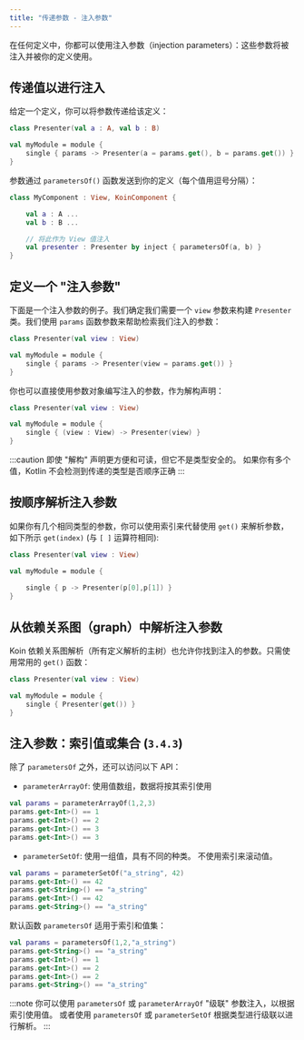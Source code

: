 ```yaml
---
title: "传递参数 - 注入参数"
---
```

在任何定义中，你都可以使用注入参数（injection parameters）：这些参数将被注入并被你的定义使用。

## 传递值以进行注入

给定一个定义，你可以将参数传递给该定义：

```kotlin
class Presenter(val a : A, val b : B)

val myModule = module {
    single { params -> Presenter(a = params.get(), b = params.get()) }
}
```

参数通过 `parametersOf()` 函数发送到你的定义（每个值用逗号分隔）：

```kotlin
class MyComponent : View, KoinComponent {

    val a : A ...
    val b : B ... 

    // 将此作为 View 值注入
    val presenter : Presenter by inject { parametersOf(a, b) }
}
```

## 定义一个 "注入参数"

下面是一个注入参数的例子。我们确定我们需要一个 `view` 参数来构建 `Presenter` 类。我们使用 `params` 函数参数来帮助检索我们注入的参数：

```kotlin
class Presenter(val view : View)

val myModule = module {
    single { params -> Presenter(view = params.get()) }
}
```

你也可以直接使用参数对象编写注入的参数，作为解构声明：

```kotlin
class Presenter(val view : View)

val myModule = module {
    single { (view : View) -> Presenter(view) }
}
```

:::caution
即使 "解构" 声明更方便和可读，但它不是类型安全的。 如果你有多个值，Kotlin 不会检测到传递的类型是否顺序正确
:::

## 按顺序解析注入参数

如果你有几个相同类型的参数，你可以使用索引来代替使用 `get()` 来解析参数，如下所示 `get(index)` (与 `[ ]` 运算符相同):

```kotlin
class Presenter(val view : View)

val myModule = module {
    
    single { p -> Presenter(p[0],p[1]) }
}
```

## 从依赖关系图（graph）中解析注入参数

Koin 依赖关系图解析（所有定义解析的主树）也允许你找到注入的参数。只需使用常用的 `get()` 函数：

```kotlin
class Presenter(val view : View)

val myModule = module {
    single { Presenter(get()) }
}
```

## 注入参数：索引值或集合 (`3.4.3`)

除了 `parametersOf` 之外，还可以访问以下 API：

- `parameterArrayOf`: 使用值数组，数据将按其索引使用

```kotlin
val params = parameterArrayOf(1,2,3)
params.get<Int>() == 1
params.get<Int>() == 2
params.get<Int>() == 3
params.get<Int>() == 3
```

- `parameterSetOf`: 使用一组值，具有不同的种类。 不使用索引来滚动值。

```kotlin
val params = parameterSetOf("a_string", 42)
params.get<Int>() == 42
params.get<String>() == "a_string"
params.get<Int>() == 42
params.get<String>() == "a_string"
```

默认函数 `parametersOf` 适用于索引和值集：

```kotlin
val params = parametersOf(1,2,"a_string")
params.get<String>() == "a_string"
params.get<Int>() == 1
params.get<Int>() == 2
params.get<Int>() == 2
params.get<String>() == "a_string"
```

:::note
  你可以使用 `parametersOf` 或 `parameterArrayOf` "级联" 参数注入，以根据索引使用值。 或者使用 `parametersOf` 或 `parameterSetOf` 根据类型进行级联以进行解析。 
:::
